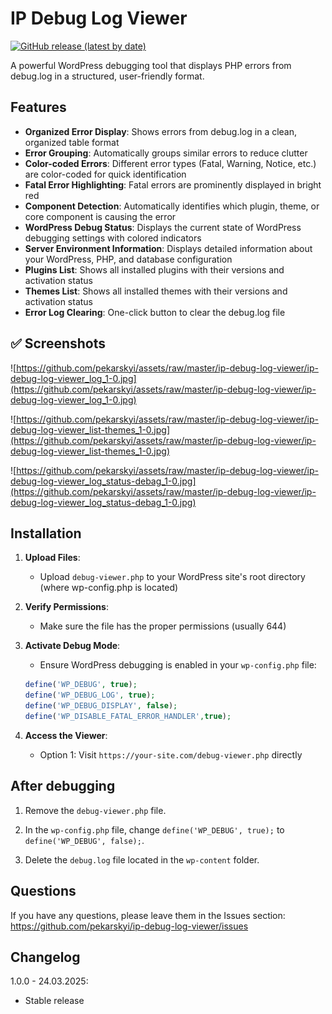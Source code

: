# IP Debug Log Viewer

[![GitHub release (latest by date)](https://img.shields.io/github/v/release/pekarskyi/ip-debug-log-viewer?style=for-the-badge)](https://GitHub.com/pekarskyi/ip-debug-log-viewer/releases/)

A powerful WordPress debugging tool that displays PHP errors from debug.log in a structured, user-friendly format.

## Features

- **Organized Error Display**: Shows errors from debug.log in a clean, organized table format
- **Error Grouping**: Automatically groups similar errors to reduce clutter
- **Color-coded Errors**: Different error types (Fatal, Warning, Notice, etc.) are color-coded for quick identification
- **Fatal Error Highlighting**: Fatal errors are prominently displayed in bright red
- **Component Detection**: Automatically identifies which plugin, theme, or core component is causing the error
- **WordPress Debug Status**: Displays the current state of WordPress debugging settings with colored indicators
- **Server Environment Information**: Displays detailed information about your WordPress, PHP, and database configuration
- **Plugins List**: Shows all installed plugins with their versions and activation status
- **Themes List**: Shows all installed themes with their versions and activation status
- **Error Log Clearing**: One-click button to clear the debug.log file

## ✅ Screenshots
![https://github.com/pekarskyi/assets/raw/master/ip-debug-log-viewer/ip-debug-log-viewer_log_1-0.jpg](https://github.com/pekarskyi/assets/raw/master/ip-debug-log-viewer/ip-debug-log-viewer_log_1-0.jpg)

![https://github.com/pekarskyi/assets/raw/master/ip-debug-log-viewer/ip-debug-log-viewer_list-themes_1-0.jpg](https://github.com/pekarskyi/assets/raw/master/ip-debug-log-viewer/ip-debug-log-viewer_list-themes_1-0.jpg)

![https://github.com/pekarskyi/assets/raw/master/ip-debug-log-viewer/ip-debug-log-viewer_log_status-debag_1-0.jpg](https://github.com/pekarskyi/assets/raw/master/ip-debug-log-viewer/ip-debug-log-viewer_log_status-debag_1-0.jpg)

## Installation

1. **Upload Files**:
   - Upload `debug-viewer.php` to your WordPress site's root directory (where wp-config.php is located)

2. **Verify Permissions**:
   - Make sure the file has the proper permissions (usually 644)

3. **Activate Debug Mode**:
   - Ensure WordPress debugging is enabled in your `wp-config.php` file:
   ```php
   define('WP_DEBUG', true);
   define('WP_DEBUG_LOG', true);
   define('WP_DEBUG_DISPLAY', false);
   define('WP_DISABLE_FATAL_ERROR_HANDLER',true);
   ```

4. **Access the Viewer**:
   - Option 1: Visit `https://your-site.com/debug-viewer.php` directly

## After debugging

1. Remove the `debug-viewer.php` file.

2. In the `wp-config.php` file, change `define('WP_DEBUG', true);` to `define('WP_DEBUG', false);`.

3. Delete the `debug.log` file located in the `wp-content` folder.

## Questions

If you have any questions, please leave them in the Issues section: https://github.com/pekarskyi/ip-debug-log-viewer/issues

## Changelog

1.0.0 - 24.03.2025:
- Stable release